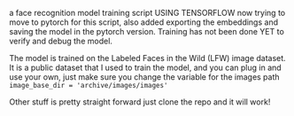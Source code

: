 a face recognition model training script USING TENSORFLOW
now trying to move to pytorch for this script, also added 
exporting the embeddings and saving the model in the pytorch 
version. Training has not been done YET to verify and debug the
model.

The model is trained on the Labeled Faces in the Wild (LFW) image dataset.
It is a public dataset that I used to train the model, and you can plug in 
and use your own, just make sure you change the variable for the images path 
```image_base_dir = 'archive/images/images'```

Other stuff is pretty straight forward just clone the repo and it will work!
